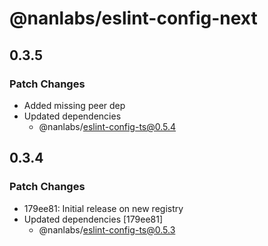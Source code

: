 # @nanlabs/eslint-config-next

## 0.3.5

### Patch Changes

- Added missing peer dep
- Updated dependencies
  - @nanlabs/eslint-config-ts@0.5.4

## 0.3.4

### Patch Changes

- 179ee81: Initial release on new registry
- Updated dependencies [179ee81]
  - @nanlabs/eslint-config-ts@0.5.3
